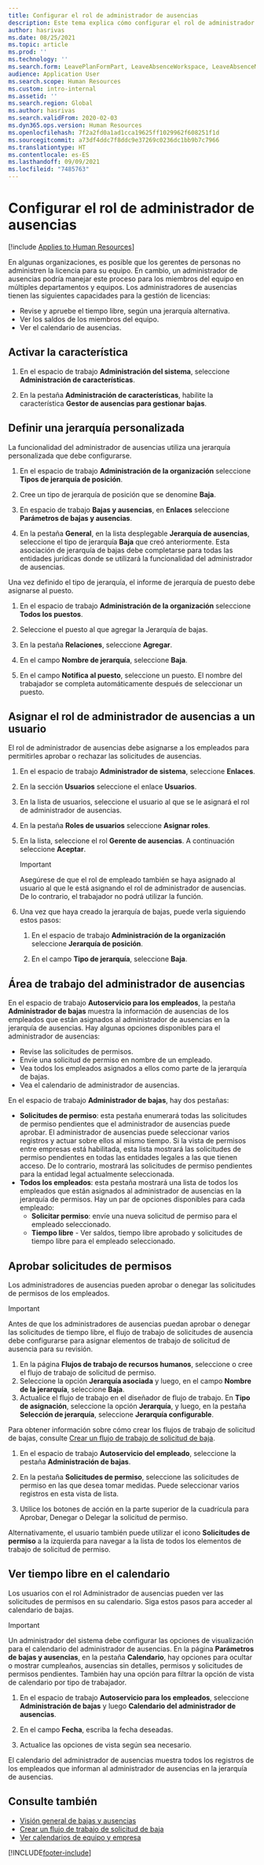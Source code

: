 ```yaml
---
title: Configurar el rol de administrador de ausencias
description: Este tema explica cómo configurar el rol de administrador de ausencias para la gestión de las vacaciones de los empleados.
author: hasrivas
ms.date: 08/25/2021
ms.topic: article
ms.prod: ''
ms.technology: ''
ms.search.form: LeavePlanFormPart, LeaveAbsenceWorkspace, LeaveAbsenceManager
audience: Application User
ms.search.scope: Human Resources
ms.custom: intro-internal
ms.assetid: ''
ms.search.region: Global
ms.author: hasrivas
ms.search.validFrom: 2020-02-03
ms.dyn365.ops.version: Human Resources
ms.openlocfilehash: 7f2a2fd0a1ad1cca19625ff1029962f608251f1d
ms.sourcegitcommit: a73df4ddc7f8ddc9e37269c0236dc1bb9b7c7966
ms.translationtype: HT
ms.contentlocale: es-ES
ms.lasthandoff: 09/09/2021
ms.locfileid: "7485763"
---
```

# <a name="configure-the-absence-manager-role"></a>Configurar el rol de administrador de ausencias

[!include [Applies to Human Resources](../includes/applies-to-hr.md)]

En algunas organizaciones, es posible que los gerentes de personas no administren la licencia para su equipo. En cambio, un administrador de ausencias podría manejar este proceso para los miembros del equipo en múltiples departamentos y equipos. Los administradores de ausencias tienen las siguientes capacidades para la gestión de licencias:

- Revise y apruebe el tiempo libre, según una jerarquía alternativa.
- Ver los saldos de los miembros del equipo.
- Ver el calendario de ausencias.

## <a name="turn-on-the-feature"></a>Activar la característica

1. En el espacio de trabajo **Administración del sistema**, seleccione **Administración de características**.

2. En la pestaña **Administración de características**, habilite la característica **Gestor de ausencias para gestionar bajas**.

## <a name="define-a-custom-hierarchy"></a>Definir una jerarquía personalizada

La funcionalidad del administrador de ausencias utiliza una jerarquía personalizada que debe configurarse.

1. En el espacio de trabajo **Administración de la organización** seleccione **Tipos de jerarquía de posición**.

2. Cree un tipo de jerarquía de posición que se denomine **Baja**.

3. En espacio de trabajo **Bajas y ausencias**, en **Enlaces** seleccione **Parámetros de bajas y ausencias**.

4. En la pestaña **General**, en la lista desplegable **Jerarquía de ausencias**, seleccione el tipo de jerarquía **Baja** que creó anteriormente. Esta asociación de jerarquía de bajas debe completarse para todas las entidades jurídicas donde se utilizará la funcionalidad del administrador de ausencias.

Una vez definido el tipo de jerarquía, el informe de jerarquía de puesto debe asignarse al puesto.

1. En el espacio de trabajo **Administración de la organización** seleccione **Todos los puestos**.

2. Seleccione el puesto al que agregar la Jerarquía de bajas.

3. En la pestaña **Relaciones**, seleccione **Agregar**.

4. En el campo **Nombre de jerarquía**, seleccione **Baja**.

5. En el campo **Notifica al puesto**, seleccione un puesto. El nombre del trabajador se completa automáticamente después de seleccionar un puesto.

## <a name="assign-the-absence-manager-role-to-a-user"></a>Asignar el rol de administrador de ausencias a un usuario

El rol de administrador de ausencias debe asignarse a los empleados para permitirles aprobar o rechazar las solicitudes de ausencias.

1. En el espacio de trabajo **Administrador de sistema**, seleccione **Enlaces**.

2. En la sección **Usuarios** seleccione el enlace **Usuarios**.

3. En la lista de usuarios, seleccione el usuario al que se le asignará el rol de administrador de ausencias.

4. En la pestaña **Roles de usuarios** seleccione **Asignar roles**.

5. En la lista, seleccione el rol **Gerente de ausencias**. A continuación seleccione **Aceptar**.

    > [!IMPORTANT]
    > Asegúrese de que el rol de empleado también se haya asignado al usuario al que le está asignando el rol de administrador de ausencias. De lo contrario, el trabajador no podrá utilizar la función.

6. Una vez que haya creado la jerarquía de bajas, puede verla siguiendo estos pasos:

    1. En el espacio de trabajo **Administración de la organización** seleccione **Jerarquía de posición**.
    
    2. En el campo **Tipo de jerarquía**, seleccione **Baja**.

## <a name="absence-manager-workspace"></a>Área de trabajo del administrador de ausencias

En el espacio de trabajo **Autoservicio para los empleados**, la pestaña **Administrador de bajas** muestra la información de ausencias de los empleados que están asignados al administrador de ausencias en la jerarquía de ausencias. Hay algunas opciones disponibles para el administrador de ausencias: 
 - Revise las solicitudes de permisos.</br>
 - Envíe una solicitud de permiso en nombre de un empleado.</br>
 - Vea todos los empleados asignados a ellos como parte de la jerarquía de bajas.</br>
 - Vea el calendario de administrador de ausencias.</br>

En el espacio de trabajo **Administrador de bajas**, hay dos pestañas:
 - **Solicitudes de permiso**: esta pestaña enumerará todas las solicitudes de permiso pendientes que el administrador de ausencias puede aprobar. El administrador de ausencias puede seleccionar varios registros y actuar sobre ellos al mismo tiempo. Si la vista de permisos entre empresas está habilitada, esta lista mostrará las solicitudes de permiso pendientes en todas las entidades legales a las que tienen acceso. De lo contrario, mostrará las solicitudes de permiso pendientes para la entidad legal actualmente seleccionada. </br>
 - **Todos los empleados**: esta pestaña mostrará una lista de todos los empleados que están asignados al administrador de ausencias en la jerarquía de permisos. Hay un par de opciones disponibles para cada empleado:
    - **Solicitar permiso**: envíe una nueva solicitud de permiso para el empleado seleccionado.</br>
    - **Tiempo libre** - Ver saldos, tiempo libre aprobado y solicitudes de tiempo libre para el empleado seleccionado.</br>

## <a name="approve-time-off-requests"></a>Aprobar solicitudes de permisos

Los administradores de ausencias pueden aprobar o denegar las solicitudes de permisos de los empleados. 

> [!IMPORTANT]
> Antes de que los administradores de ausencias puedan aprobar o denegar las solicitudes de tiempo libre, el flujo de trabajo de solicitudes de ausencia debe configurarse para asignar elementos de trabajo de solicitud de ausencia para su revisión.
>
> 1. En la página **Flujos de trabajo de recursos humanos**, seleccione o cree el flujo de trabajo de solicitud de permiso.
> 2. Seleccione la opción **Jerarquía asociada** y luego, en el campo **Nombre de la jerarquía**, seleccione **Baja**.
> 3. Actualice el flujo de trabajo en el diseñador de flujo de trabajo. En **Tipo de asignación**, seleccione la opción **Jerarquía**, y luego, en la pestaña **Selección de jerarquía**, seleccione **Jerarquía configurable**.
>
> Para obtener información sobre cómo crear los flujos de trabajo de solicitud de bajas, consulte [Crear un flujo de trabajo de solicitud de baja](hr-leave-and-absence-workflow.md).

1. En el espacio de trabajo **Autoservicio del empleado**, seleccione la pestaña **Administración de bajas**.

2. En la pestaña **Solicitudes de permiso**, seleccione las solicitudes de permiso en las que desea tomar medidas. Puede seleccionar varios registros en esta vista de lista.

3. Utilice los botones de acción en la parte superior de la cuadrícula para Aprobar, Denegar o Delegar la solicitud de permiso. 

Alternativamente, el usuario también puede utilizar el icono **Solicitudes de permiso** a la izquierda para navegar a la lista de todos los elementos de trabajo de solicitud de permiso. 

## <a name="view-time-off-in-the-calendar"></a>Ver tiempo libre en el calendario

Los usuarios con el rol Administrador de ausencias pueden ver las solicitudes de permisos en su calendario. Siga estos pasos para acceder al calendario de bajas.

> [!IMPORTANT]
> Un administrador del sistema debe configurar las opciones de visualización para el calendario del administrador de ausencias. En la página **Parámetros de bajas y ausencias**, en la pestaña **Calendario**, hay opciones para ocultar o mostrar cumpleaños, ausencias sin detalles, permisos y solicitudes de permisos pendientes. También hay una opción para filtrar la opción de vista de calendario por tipo de trabajador.

1. En el espacio de trabajo **Autoservicio para los empleados**, seleccione **Administración de bajas** y luego **Calendario del administrador de ausencias**.

2. En el campo **Fecha**, escriba la fecha deseadas.

3. Actualice las opciones de vista según sea necesario.

El calendario del administrador de ausencias muestra todos los registros de los empleados que informan al administrador de ausencias en la jerarquía de ausencias.

## <a name="see-also"></a>Consulte también

- [Visión general de bajas y ausencias](hr-leave-and-absence-overview.md)
- [Crear un flujo de trabajo de solicitud de baja](hr-leave-and-absence-workflow.md)
- [Ver calendarios de equipo y empresa](hr-employee-self-service-calendar.md)

[!INCLUDE[footer-include](../includes/footer-banner.md)]
